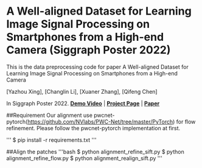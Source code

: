 # A Well-aligned Dataset for Learning Image Signal Processing on Smartphones from a High-end Camera (Siggraph Poster 2022)
This is the data preprocessing code for paper A Well-aligned Dataset for Learning Image Signal Processing on
Smartphones from a High-end Camera

[Yazhou Xing], [Changlin Li], [Xuaner Zhang], [Qifeng Chen]

In Siggraph Poster 2022.
**[Demo Video]()** | **[Project Page]()** | **[Paper]()**


##Requirement
Our alignment use pwcnet-pytorch(https://github.com/NVlabs/PWC-Net/tree/master/PyTorch) for flow refinement.
Please follow the pwcnet-pytorch implementation at first.

'''
$ pip install -r requirements.txt
'''

##Align the patches
'''bash
$ python alignment_refine_sift.py
$ python alignment_refine_flow.py
$ python alignment_realign_sift.py
'''
